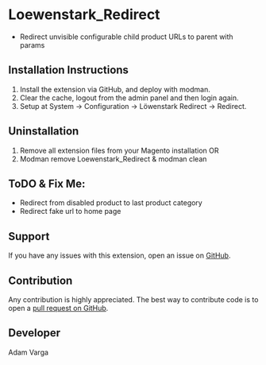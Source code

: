 Loewenstark_Redirect
=====================
- Redirect unvisible configurable child product URLs to parent with params

Installation Instructions
-------------------------
1. Install the extension via GitHub, and deploy with modman.
2. Clear the cache, logout from the admin panel and then login again.
3. Setup at System -> Configuration -> Löwenstark Redirect -> Redirect.

Uninstallation
--------------
1. Remove all extension files from your Magento installation OR
2. Modman remove Loewenstark_Redirect & modman clean

ToDO & Fix Me:
------------
- Redirect from disabled product to last product category
- Redirect fake url to home page

Support
-------
If you have any issues with this extension, open an issue on [GitHub](https://github.com/adamvarga).

Contribution
------------
Any contribution is highly appreciated. The best way to contribute code is to open a [pull request on GitHub](https://help.github.com/articles/using-pull-requests).

Developer
---------
Adam Varga